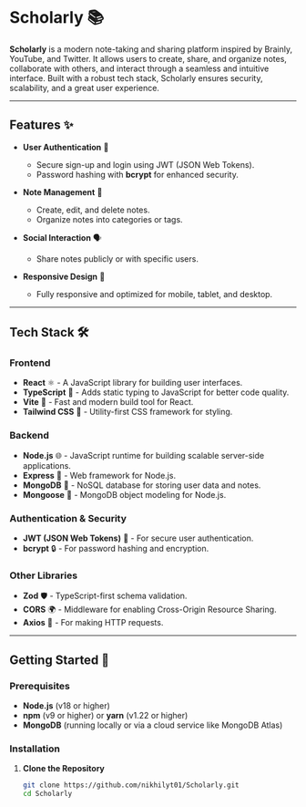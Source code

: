 # Scholarly 📚

**Scholarly** is a modern note-taking and sharing platform inspired by Brainly, YouTube, and Twitter. It allows users to create, share, and organize notes, collaborate with others, and interact through a seamless and intuitive interface. Built with a robust tech stack, Scholarly ensures security, scalability, and a great user experience.

---

## Features ✨

- **User Authentication** 🔐
  - Secure sign-up and login using JWT (JSON Web Tokens).
  - Password hashing with **bcrypt** for enhanced security.

- **Note Management** 📝
  - Create, edit, and delete notes.
  - Organize notes into categories or tags.

- **Social Interaction** 🗣️
  - Share notes publicly or with specific users.
  
- **Responsive Design** 📱
  - Fully responsive and optimized for mobile, tablet, and desktop.

---

## Tech Stack 🛠️

### Frontend
- **React** ⚛️ - A JavaScript library for building user interfaces.
- **TypeScript** 📜 - Adds static typing to JavaScript for better code quality.
- **Vite** 🚀 - Fast and modern build tool for React.
- **Tailwind CSS** 🎨 - Utility-first CSS framework for styling.

### Backend
- **Node.js** 🌐 - JavaScript runtime for building scalable server-side applications.
- **Express** 🚂 - Web framework for Node.js.
- **MongoDB** 🍃 - NoSQL database for storing user data and notes.
- **Mongoose** 🦉 - MongoDB object modeling for Node.js.

### Authentication & Security
- **JWT (JSON Web Tokens)** 🔑 - For secure user authentication.
- **bcrypt** 🔒 - For password hashing and encryption.

### Other Libraries
- **Zod** 🛡️ - TypeScript-first schema validation.
- **CORS** 🌍 - Middleware for enabling Cross-Origin Resource Sharing.
- **Axios** 📡 - For making HTTP requests.

---

## Getting Started 🚀

### Prerequisites
- **Node.js** (v18 or higher)
- **npm** (v9 or higher) or **yarn** (v1.22 or higher)
- **MongoDB** (running locally or via a cloud service like MongoDB Atlas)

### Installation

1. **Clone the Repository**
   ```bash
   git clone https://github.com/nikhilyt01/Scholarly.git
   cd Scholarly